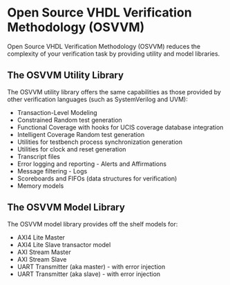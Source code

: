 # Open Source VHDL Verification Methodology (OSVVM) 
Open Source VHDL Verification Methodology (OSVVM) reduces the complexity of your verification task by providing utility and model libraries.  


## The OSVVM Utility Library
The OSVVM utility library offers the same capabilities as those provided by other verification languages (such as SystemVerilog and UVM):

<ul>
	<li>Transaction-Level Modeling</li>
	<li>Constrained Random test generation</li>
	<li>Functional Coverage with hooks for UCIS coverage database integration</li>
	<li>Intelligent Coverage Random test generation</li>
	<li>Utilities for testbench process synchronization generation</li>
	<li>Utilities for clock and reset generation</li>
	<li>Transcript files</li>
	<li>Error logging and reporting - Alerts and Affirmations</li>
	<li>Message filtering - Logs</li>
	<li>Scoreboards and FIFOs (data structures for verification)</li>
	<li>Memory models</li>
</ul>

## The OSVVM Model Library
The OSVVM model library provides off the shelf models for:

<ul>
	<li>AXI4 Lite Master 
  <li>AXI4 Lite  Slave transactor model</li>
	<li>AXI Stream Master</li>
	<li>AXI Stream Slave</li>
	<li>UART Transmitter (aka master) - with error injection</li>
	<li>UART Transmitter (aka slave) - with error injection</li>
</ul>
